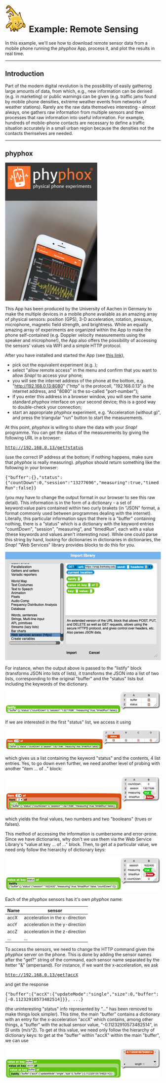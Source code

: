 # <img alt="scientific-snap-icon" src="../../images/einstein_snap.png" width="70"/> Example: Remote Sensing 

In this example, we'll see how to download remote sensor data from a mobile phone running the *phyphox* App, process it, and plot the results in real time.

---

## Introduction

Part of the modern digital revolution is the possibility of easily gathering large amounts of data, from which, e.g., new information can be derived (e.g. in marketing) or public warnings can be given (e.g. traffic jams found by mobile phone densities, extreme weather events from networks of weather stations).  Rarely are the raw data themselves interesting - almost always, one gathers raw information from multiple sensors and then processes that raw information into useful information. For example, hundreds of mobile-phone contacts are necessary to define a traffic situation accurately in a small urban region because the densities not the contacts themselves are needed.

---

## phyphox

![phyphox](./images/phyphox.png)

This App has been produced by the University of Aachen in Germany to make the multiple devices in a mobile phone available as an amazing array of physical sensors: position (GPS), 3-D acceleration, rotation, pressure, microphone, magnetic field strength, and brightness.  While an equally amazing array of experiments are organized within the App to make the phone self-contained (e.g. Doppler velocity measurements using the speaker and microphone!), the App also offers the possibility of accessing the sensors' values via WIFI and a simple HTTP protocol.

After you have installed and started the App (see [this link](https://phyphox.org/)),
- pick out the equivalent experiment (e.g. );
- select "allow remote access" in the menu and confirm that you want to allow *Snap!* to access your phone;
- you will see the internet address of the phone at the bottom, e.g. "http://192.168.0.13:8080" ("http" is the protocoll, "192.168.0.13" is the internet address, and "8080" is the so-called "port-number");
- if you enter this address in a browser window, you will see the same standard *phyphox* interface on your second device; this is a good way to double-check your connection;
- start an appropriate *phyphox* experiment, e.g. "Acceleration (without g)", and press the triangular "run" button to start the measurements.

At this point, *phyphox* is willing to share the data with your *Snap!* programme.  You can get the status of the measurements by giving the following URL in a browser:

<tt>http://192.168.0.13/get?status</tt>

(use the correct IP address at the bottom; if nothing happens, make sure that *phyphox* is really measuring).  *phyphox* should return something like the following in your browser:

<tt>{"buffer":{},"status":{"countDown":0,"session":"13277696","measuring":true,"timedRun":false}}</tt>

(you may have to change the output format in our browser to see this raw detail).
This information is in the form of a dictionary - a set of keyword:value pairs contained within two curly brakets (in "JSON" format, a format commonly used between programmes dealing with the internet).  Literally, this particular information says that there is a "buffer" containing nothing, there is a "status" which is a dictionary with the keyword entries "countDown", "session", "measuring", and "timedRun", each with a value (these keywords and values aren't interesting now).  While one could parse this string by hand, looking for dictionaries in dictionaries in dictionaries, the *Snap!* "Web Services" library provides blocks to do this for you.

![web services library](./images/import_library_web_services.png)

For instance, when the output above is passed to the "listify" block (transforms JSON into lists of lists), it transforms the JSON into a list of two lists, corresponding to the original "buffer" and the "status" lists but including the keywords of the dictionary.

![listify](./images/listify.png)

If we are interested in the first "status" list, we access it using

![listify status](./images/listify_status.png)

which gives us a list containing the keyword "status" and the contents, 4 list entries.  Yes, to go down even further, we need another level of probing with another "item ... of .." block:

![listify status items](./images/listify_status_items.png)

which yields the final values, two numbers and two "booleans" (trues or falses).

This method of accessing the information is cumbersome and error-prone.  Since we have dictionaries, why don't we use them via the Web Service Library's "value at key ... of ..." block. Then, to get at a particular value, we need only follow the hierarchy of dictionary keys:

![value at key status of](./images/value_at_key_status_of.png)


Each of the *phyphox* sensors has it's own *phyphox* name:

| Name  | sensor  |
| ----  | ------  |
| accX  | acceleration in the x-direction  |
| accY  | acceleration in the y-direction  |
| accZ  | acceleration in the z-direction  |
| ...   | ...  | 

To access the sensors, we need to change the HTTP command given the *phyphox* server on the phone.   This is done by adding the sensor names after the "get?" string of the command, each sensor name separated by the ltetter "&" (ampersand).  For instance, if we want the x-acceleration, we ask

<tt>http://192.168.0.13/get?accX</tt>

and get the response

<tt>{"buffer":{"accX":{"updateMode":"single","size":0,"buffer":[-0.11232910573482514]}}, ...}</tt>

(the uninteresting "status" info represented by "..." has been removed to make things look simpler). This time, the main "buffer" contains a dictionary with an entry for the x-acceleration "accX" which contains, among other things, a "buffer" with the actual sensor value, "-0.11232910573482514", in SI units (m/s^2).  To get at this value, we need only follow the hierarchy of dictionary keys: to get at the "buffer" within "accX" within the main "buffer", we can use

![values at keys](./images/values_at_keys.png)

